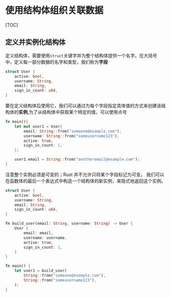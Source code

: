 # 使用结构体组织关联数据
[TOC]
## 定义并实例化结构体
定义结构体，需要使用`struct`关键字并为整个结构体提供一个名字。在大括号中，定义每一部分数据的名字和类型，我们称为**字段**
```rust
struct User {
    active: bool,
    username: String,
    email: String,
    sign_in_count: u64,
}
```
要在定义结构体后使用它，我们可以通过为每个字段指定具体值的方式来创建该结构体的**实例**,为了从结构体中获取某个特定的值，可以使用点号
```rust
fn main(){
    let mut user1 = User{
        email: String::from("someone@example.com"),
        username: String::from("someusername123"),
        active: true,
        sign_in_count: 1,
    };

    user1.email = String::from("anotheremail@example.com");
}
```
注意整个实例必须是可变的；Rust 并不允许只将某个字段标记为可变。
我们可以在函数体的最后一个表达式中构造一个结构体的新实例，来隐式地返回这个实例。
```rust
struct User {
    active: bool,
    username: String,
    email: String,
    sign_in_count: u64,
}

fn build_user(email: String, username: String) -> User {
    User {
        email: email,
        username: username,
        active: true,
        sign_in_count: 1,
    }
}

fn main() {
    let user1 = build_user(
        String::from("someone@example.com"),
        String::from("someusername123"),
    );
}
```